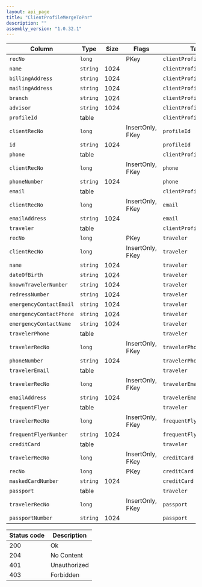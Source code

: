 ```yaml
---
layout: api_page
title: "ClientProfileMergeToPnr"
description: ""
assembly_version: "1.0.32.1"
---
```




| Column | Type | Size | Flags | Table | Description |
| ------ | ---- | ---- | ----- | ----- | ----------- |
| `recNo` | `long` |  | PKey | `clientProfileMergeToPnr` | 
| `name` | `string` | 1024 |  | `clientProfileMergeToPnr` | 
| `billingAddress` | `string` | 1024 |  | `clientProfileMergeToPnr` | 
| `mailingAddress` | `string` | 1024 |  | `clientProfileMergeToPnr` | 
| `branch` | `string` | 1024 |  | `clientProfileMergeToPnr` | 
| `advisor` | `string` | 1024 |  | `clientProfileMergeToPnr` | 
| `profileId ` | table |  |  | `clientProfileMergeToPnr` | 
| `clientRecNo` | `long` |  | InsertOnly, FKey | `profileId` | 
| `id` | `string` | 1024 |  | `profileId` | 
| `phone ` | table |  |  | `clientProfileMergeToPnr` | 
| `clientRecNo` | `long` |  | InsertOnly, FKey | `phone` | 
| `phoneNumber` | `string` | 1024 |  | `phone` | 
| `email ` | table |  |  | `clientProfileMergeToPnr` | 
| `clientRecNo` | `long` |  | InsertOnly, FKey | `email` | 
| `emailAddress` | `string` | 1024 |  | `email` | 
| `traveler ` | table |  |  | `clientProfileMergeToPnr` | 
| `recNo` | `long` |  | PKey | `traveler` | 
| `clientRecNo` | `long` |  | InsertOnly, FKey | `traveler` | 
| `name` | `string` | 1024 |  | `traveler` | 
| `dateOfBirth` | `string` | 1024 |  | `traveler` | 
| `knownTravelerNumber` | `string` | 1024 |  | `traveler` | 
| `redressNumber` | `string` | 1024 |  | `traveler` | 
| `emergencyContactEmail` | `string` | 1024 |  | `traveler` | 
| `emergencyContactPhone` | `string` | 1024 |  | `traveler` | 
| `emergencyContactName` | `string` | 1024 |  | `traveler` | 
| `travelerPhone ` | table |  |  | `traveler` | 
| `travelerRecNo` | `long` |  | InsertOnly, FKey | `travelerPhone` | 
| `phoneNumber` | `string` | 1024 |  | `travelerPhone` | 
| `travelerEmail ` | table |  |  | `traveler` | 
| `travelerRecNo` | `long` |  | InsertOnly, FKey | `travelerEmail` | 
| `emailAddress` | `string` | 1024 |  | `travelerEmail` | 
| `frequentFlyer ` | table |  |  | `traveler` | 
| `travelerRecNo` | `long` |  | InsertOnly, FKey | `frequentFlyer` | 
| `frequentFlyerNumber` | `string` | 1024 |  | `frequentFlyer` | 
| `creditCard ` | table |  |  | `traveler` | 
| `travelerRecNo` | `long` |  | InsertOnly, FKey | `creditCard` | 
| `recNo` | `long` |  | PKey | `creditCard` | 
| `maskedCardNumber` | `string` | 1024 |  | `creditCard` | 
| `passport ` | table |  |  | `traveler` | 
| `travelerRecNo` | `long` |  | InsertOnly, FKey | `passport` | 
| `passportNumber` | `string` | 1024 |  | `passport` | 

| Status code | Description |
| ----------- | ----------- |
| 200 | Ok |
| 204 | No Content |
| 401 | Unauthorized |
| 403 | Forbidden |


